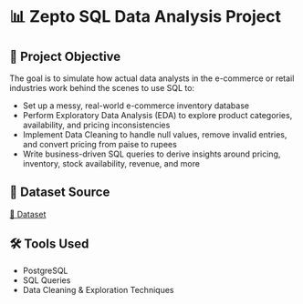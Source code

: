# 📊 Zepto SQL Data Analysis Project

## 🎯 Project Objective
The goal is to simulate how actual data analysts in the e-commerce or retail industries work behind the scenes to use SQL to:
- Set up a messy, real-world e-commerce inventory database
- Perform Exploratory Data Analysis (EDA) to explore product categories, availability, and pricing inconsistencies
- Implement Data Cleaning to handle null values, remove invalid entries, and convert pricing from paise to rupees
- Write business-driven SQL queries to derive insights around pricing, inventory, stock availability, revenue, and more

## 📁 Dataset Source
[📂 Dataset](https://www.kaggle.com/datasets/palvinder2006/zepto-inventory-dataset/data?select=zepto_v2.csv)

## 🛠️ Tools Used
- PostgreSQL
- SQL Queries
- Data Cleaning & Exploration Techniques

  

